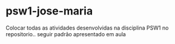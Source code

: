 # psw1-jose-maria


Colocar todas as atividades desenvolvidas na disciplina PSW1 no repositorio.. seguir padrão apresentado em aula
